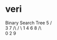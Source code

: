 # veri
Binary Search Tree
 5
 /     \
 3      7
 /\    / \ 
 1  4  6   8
/\          \
0  2          9
